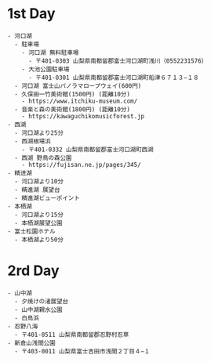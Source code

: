 # 1st Day
    - 河口湖
      - 駐車場
        - 河口湖 無料駐車場
          - 〒401-0303 山梨県南都留郡富士河口湖町浅川（0552231576）
        - 大池公園駐車場
          - 〒401-0301 山梨県南都留郡富士河口湖町船津６７１３−１８
      - 河口湖 富士山パノラマロープウェイ(600円)
      - 久保田一竹美術館(1500円) (距離10分)
        - https://www.itchiku-museum.com/
      - 音楽と森の美術館(1800円) (距離10分)
        - https://kawaguchikomusicforest.jp
    - 西湖
      - 河口湖より25分
      - 西湖根場浜
        - 〒401-0332 山梨県南都留郡富士河口湖町西湖
      - 西湖 野鳥の森公園
        - https://fujisan.ne.jp/pages/345/
    - 精进湖
      - 河口湖より10分
      - 精進湖 展望台
      - 精進湖ビューポイント
    - 本栖湖
      - 河口湖より15分
      - 本栖湖展望公園
    - 富士松園ホテル
      - 本栖湖より50分
# 2rd Day
    - 山中湖
      - 夕焼けの渚展望台
      - 山中湖親水公園
      - 白鳥浜
    - 忍野八海
      - 〒401-0511 山梨県南都留郡忍野村忍草
    - 新倉山浅間公園
      - 〒403-0011 山梨県富士吉田市浅間２丁目４−１